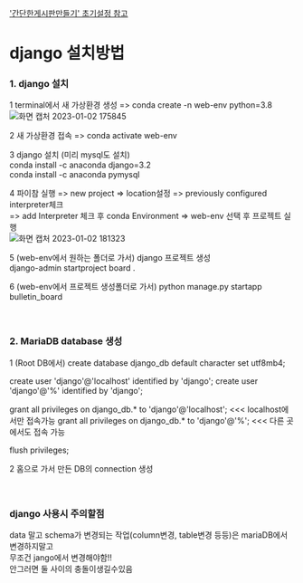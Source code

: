 ['간단한게시판만들기' 초기설정 참고](https://github.com/YuumiNam/django-howtouse/blob/master/BulletinProject/%EA%B2%8C%EC%8B%9C%ED%8C%90%EC%B4%88%EA%B8%B0%EC%84%A4%EC%A0%95.md)

# django 설치방법

### 1. django 설치
1 terminal에서 새 가상환경 생성 => conda create -n web-env python=3.8 \
![화면 캡처 2023-01-02 175845](https://user-images.githubusercontent.com/114986610/210210982-6187dad6-ce5a-4bdd-aa9d-70a3461a2a71.png)

2 새 가상환경 접속 => conda activate web-env 

3 django 설치 (미리 mysql도 설치) \
conda install -c anaconda django=3.2 \
conda install -c anaconda pymysql


4 파이참 실행 => new project => location설정 => previously configured interpreter체크 \
=> add Interpreter 체크 후 conda Environment => web-env 선택 후 프로젝트 실행 \
![화면 캡처 2023-01-02 181323](https://user-images.githubusercontent.com/114986610/210212351-83bf1b63-23c8-45f2-b800-cc282d25eb6c.png) 


5 (web-env에서 원하는 폴더로 가서) django 프로젝트 생성 \
django-admin startproject board .


6 (web-env에서 프로젝트 생성폴더로 가서) python manage.py startapp bulletin_board
<br/><br/><br/>



### 2. MariaDB database 생성
1 (Root DB에서)
create database django_db default character set utf8mb4;

create user 'django'@'localhost' identified by 'django';
create user 'django'@'%' identified by 'django';

grant all privileges on django_db.* to 'django'@'localhost';    <<<    localhost에서만 접속가능
grant all privileges on django_db.* to 'django'@'%';    <<<    다른 곳에서도 접속 가능

flush privileges;

2 홈으로 가서 만든 DB의 connection 생성
<br/><br/><br/>



### django 사용시 주의할점
data 말고 schema가 변경되는 작업(column변경, table변경 등등)은 mariaDB에서 변경하지말고 \
무조건 jango에서 변경해야함!! \
안그러면 둘 사이의 충돌이생길수있음
